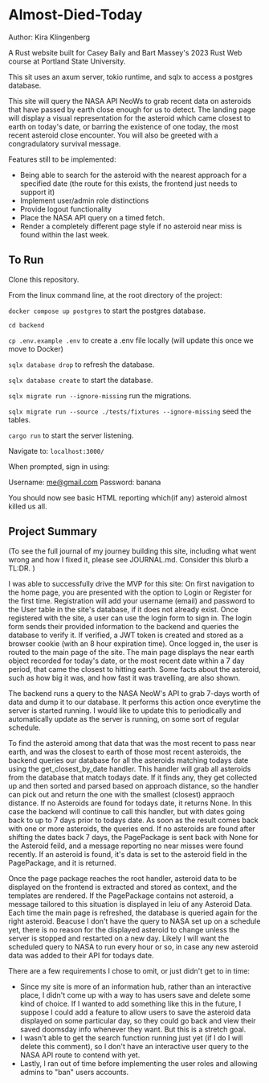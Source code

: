 # Almost-Died-Today

Author: Kira Klingenberg

A Rust website built for Casey Baily and Bart Massey's 2023 Rust Web course at Portland State University.

This sit uses an axum server, tokio runtime, and sqlx to access a postgres database.

This site will query the NASA API NeoWs to grab recent data on asteroids that have passed by earth close enough for us to detect.
The landing page will display a visual representation for the asteroid which came closest to earth on today's date, or barring the existence of one today, the most recent asteroid close encounter.
You will also be greeted with a congradulatory survival message.  


Features still to be implemented:

- Being able to search for the asteroid with the nearest approach for a specified date (the route for this exists, the frontend just needs to support it)
- Implement user/admin role distinctions
- Provide logout functionality
- Place the NASA API query on a timed fetch.
- Render a completely different page style if no asteroid near miss is found within the last week.


## To Run

Clone this repository.

From the linux command line, at the root directory of the project:

```docker compose up postgres```  to start the postgres database.

```cd backend```

```cp .env.example .env```  to create a .env file locally (will update this once we move to Docker)

```sqlx database drop``` to refresh the database.

```sqlx database create``` to start the database.

```sqlx migrate run --ignore-missing``` run the migrations.

```sqlx migrate run --source ./tests/fixtures --ignore-missing``` seed the tables.

```cargo run``` to start the server listening.

Navigate to: ```localhost:3000/```

When prompted, sign in using:

Username: me@gmail.com
Password: banana

You should now see basic HTML reporting which(if any) asteroid almost killed us all.

## Project Summary

(To see the full journal of my journey building this site, including what went wrong and how I fixed it, please see JOURNAL.md. Consider this blurb a TL:DR. )

I was able to successfully drive the MVP for this site: 
On first navigation to the home page, you are presented with the option to Login or Register for the first time.
Registration will add your username (email) and password to the User table in the site's database, if it does not already exist.
Once registered with the site, a user can use the login form to sign in.
The login form sends their provided information to the backend and queries the database to verify it.
If verified, a JWT token is created and stored as a browser cookie (with an 8 hour expiration time).
Once logged in, the user is routed to the main page of the site.
The main page displays the near earth object recorded for today's date, or the most recent date within a 7 day period, that came the closest to hitting earth.
Some facts about the asteroid, such as how big it was, and how fast it was travelling, are also shown.

The backend runs a query to the NASA NeoW's API to grab 7-days worth of data and dump it to our database.
It performs this action once everytime the server is started running.
I would like to update this to periodically and automatically update as the server is running, on some sort of regular schedule.

To find the asteroid among that data that was the most recent to pass near earth, and was the closest to earth of those most recent asteroids, 
the backend queries our database for all the asteroids matching todays date using the get_closest_by_date handler.
This handler will grab all asteroids from the database that match todays date. 
If it finds any, they get collected up and then sorted and parsed based on approach distance, so the handler can pick out and return the one with the smallest (closest) appraoch distance.
If no Asteroids are found for todays date, it returns None.
In this case the backend will continue to call this handler, but with dates going back to up to 7 days prior to todays date.
As soon as the result comes back with one or more asteroids, the queries end.
If no asteroids are found after shifting the dates back 7 days, the PagePackage is sent back with None for the Asteroid feild, and a message reporting no near misses were found recently.
If an asteroid is found, it's data is set to the asteroid field in the PagePackage, and it is returned.

Once the page package reaches the root handler, asteroid data to be displayed on the frontend is extracted and stored as context, and the templates are rendered.
If the PagePackage contains not asteroid, a message tailored to this situation is displayed in leiu of any Asteroid Data.
Each time the main page is refreshed, the database is queried again for the right asteroid.
Beacuse I don't have the query to NASA set up on a schedule yet, there is no reason for the displayed asteroid to change unless the server is stopped and restarted on a new day.
Likely I will want the scheduled query to NASA to run every hour or so, in case any new asteroid data was added to their API for todays date.

There are a few requirements I chose to omit, or just didn't get to in time:

- Since my site is more of an information hub, rather than an interactive place, I didn't come up with a way to has users save and delete some kind of choice.
If I wanted to add something like this in the future, I suppose I could add a feature to allow users to save the asteroid data displayed on some particular day, so they could go back and view their saved doomsday info whenever they want. But this is a stretch goal.
- I wasn't able to get the search function running just yet (if I do I will delete this comment), so I don't have an interactive user query to the NASA API route to contend with yet.
- Lastly, I ran out of time before implementing the user roles and allowing admins to "ban" users accounts.


